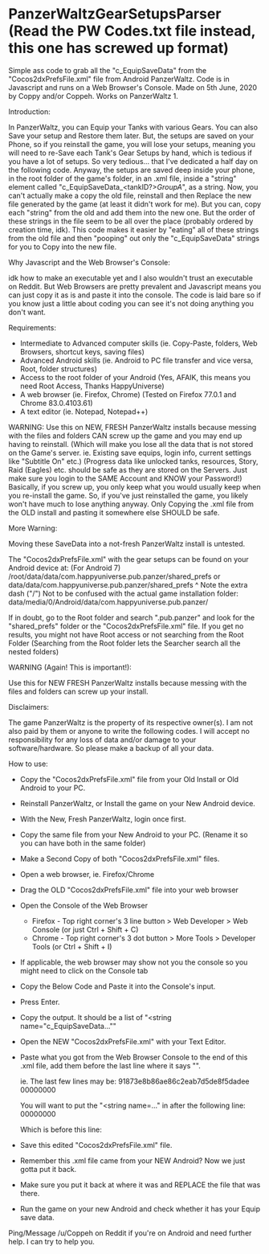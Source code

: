 # PanzerWaltzGearSetupsParser (Read the PW Codes.txt file instead, this one has screwed up format)
Simple ass code to grab all the "c_EquipSaveData" from the "Cocos2dxPrefsFile.xml" file from Android PanzerWaltz.
Code is in Javascript and runs on a Web Browser's Console.
Made on 5th June, 2020 by Coppy and/or Coppeh.
Works on PanzerWaltz 1.

 Introduction:
 
In PanzerWaltz, you can Equip your Tanks with various Gears. You can also Save your setup and Restore them later.
But, the setups are saved on your Phone, so if you reinstall the game, you will lose your setups, meaning you will need to re-Save each Tank's Gear Setups by hand, which is tedious if you have a lot of setups. So very tedious... that I've dedicated a half day on the following code.
Anyway, the setups are saved deep inside your phone, in the root folder of the game's folder, in an .xml file, inside a "string" element called "c_EquipSaveData_<tankID?>_GroupA_<anotherID>", as a string.
Now, you can't actually make a copy the old file, reinstall and then Replace the new file generated by the game (at least it didn't work for me). But you can, copy each "string" from the old and add them into the new one.
But the order of these strings in the file seem to be all over the place (probably ordered by creation time, idk).
This code makes it easier by "eating" all of these strings from the old file and then "pooping" out only the "c_EquipSaveData" strings for you to Copy into the new file.

Why Javascript and the Web Browser's Console:

idk how to make an executable yet and I also wouldn't trust an executable on Reddit. But Web Browsers are pretty prevalent and Javascript means you can just copy it as is and paste it into the console.
The code is laid bare so if you know just a little about coding you can see it's not doing anything you don't want. 

Requirements:

 - Intermediate to Advanced computer skills (ie. Copy-Paste, folders, Web Browsers, shortcut keys, saving files)
 - Advanced Android skills (ie. Android to PC file transfer and vice versa, Root, folder structures)
 - Access to the root folder of your Android (Yes, AFAIK, this means you need Root Access, Thanks HappyUniverse)
 - A web browser (ie. Firefox, Chrome) (Tested on Firefox 77.0.1 and Chrome 83.0.4103.61)
 - A text editor (ie. Notepad, Notepad++)

WARNING:
Use this on NEW, FRESH PanzerWaltz installs because messing with the files and folders CAN screw up the game and you may end up having to reinstall.
(Which will make you lose all the data that is not stored on the Game's server. ie. Existing save equips, login info, current settings like "Subtitle On" etc.) (Progress data like unlocked tanks, resources, Story, Raid (Eagles) etc. should be safe as they are stored on the Servers. Just make sure you login to the SAME Account and KNOW your Password!)
Basically, if you screw up, you only keep what you would usually keep when you re-install the game. So, if you've just reinstalled the game, you likely won't have much to lose anything anyway.
Only Copying the .xml file from the OLD install and pasting it somewhere else SHOULD be safe.

More Warning:
 
Moving these SaveData into a not-fresh PanzerWaltz install is untested.


The "Cocos2dxPrefsFile.xml" with the gear setups can be found on your Android device at: (For Android 7)
/root/data/data/com.happyuniverse.pub.panzer/shared_prefs
or
data/data/com.happyuniverse.pub.panzer/shared_prefs
^ Note the extra dash ("/")
Not to be confused with the actual game installation folder:
data/media/0/Android/data/com.happyuniverse.pub.panzer/

If in doubt, go to the Root folder and search ".pub.panzer" and look for the "shared_prefs" folder or the "Cocos2dxPrefsFile.xml" file.
If you get no results, you might not have Root access or not searching from the Root Folder (Searching from the Root folder lets the Searcher search all the nested folders)

WARNING (Again! This is important!):
 
Use this for NEW FRESH PanzerWaltz installs because messing with the files and folders can screw up your install.

Disclaimers:

The game PanzerWaltz is the property of its respective owner(s).
I am not also paid by them or anyone to write the following codes.
I will accept no responsibility for any loss of data and/or damage to your software/hardware.
So please make a backup of all your data.

How to use:

- Copy the "Cocos2dxPrefsFile.xml" file from your Old Install or Old Android to your PC.
- Reinstall PanzerWaltz, or Install the game on your New Android device.
- With the New, Fresh PanzerWaltz, login once first.
- Copy the same file from your New Android to your PC. (Rename it so you can have both in the same folder)
- Make a Second Copy of both "Cocos2dxPrefsFile.xml" files.
- Open a web browser, ie. Firefox/Chrome
- Drag the OLD "Cocos2dxPrefsFile.xml" file into your web browser
- Open the Console of the Web Browser
   - Firefox - Top right corner's 3 line button > Web Developer > Web Console (or just Ctrl + Shift + C)
   - Chrome - Top right corner's 3 dot button > More Tools > Developer Tools (or Ctrl + Shift + I)
- If applicable, the web browser may show not you the console so you might need to click on the Console tab
- Copy the Below Code and Paste it into the Console's input.
- Press Enter.
- Copy the output. It should be a list of "<string name="c_EquipSaveData...""
- Open the NEW "Cocos2dxPrefsFile.xml" with your Text Editor.
- Paste what you got from the Web Browser Console to the end of this .xml file, add them before the last line where it says "</map>".     

  ie. The last few lines may be:
     <string name="c_NOTICE_INFO">91873e8b86ae86c2eab7d5de8f5dadee</string>
     <string name="c_ChapterLevel_GroupA_156510">00000000</string>
  </map>
  
  You will want to put the "<string name=..." in after the following line:
     <string name="c_ChapterLevel_GroupA_156510">00000000</string>
     
  Which is before this line:
  </map>
  
- Save this edited "Cocos2dxPrefsFile.xml" file.
- Remember this .xml file came from your NEW Android? Now we just gotta put it back.
- Make sure you put it back at where it was and REPLACE the file that was there.
- Run the game on your new Android and check whether it has your Equip save data.
  
 
Ping/Message /u/Coppeh on Reddit if you're on Android and need further help. I can try to help you.
 
